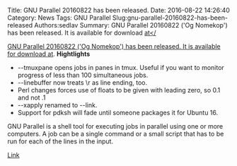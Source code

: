 Title: GNU Parallel 20160822 has been released.
Date: 2016-08-22 14:26:40
Category: News
Tags: GNU Parallel
Slug:gnu-parallel-20160822-has-been-released
Authors:sedlav
Summary: GNU Parallel 20160822 ('Og Nomekop') has been released. It is available for download <a href="http://ftpmirror.gnu.org/parallel/" target="_blank">at</

GNU Parallel 20160822 ('Og Nomekop') has been released. It is available for download <a href="http://ftpmirror.gnu.org/parallel/" target="_blank">at</a>.
**Hightlights**

* --tmuxpane opens jobs in panes in tmux. Useful if you want to monitor progress of less than 100 simultaneous jobs.
* --linebuffer now treats \r as line ending, too.
* Perl changes forces use of floats to be given with leading zero, so 0.1 and not .1
* --xapply renamed to --link.
* Support for pdksh will fade until someone packages it for Ubuntu 16.

GNU Parallel is a shell tool for executing jobs in parallel using one or more computers. A job can be a single command or a small script that has to be run for each of the lines in the input.

[Link](http://savannah.gnu.org/forum/forum.php?forum_id=8658)
